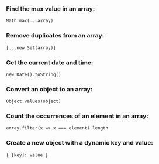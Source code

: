 ### Find the max value in an array:
`Math.max(...array)`

### Remove duplicates from an array:
`[...new Set(array)]` 

### Get the current date and time:
`new Date().toString()`

### Convert an object to an array:
`Object.values(object)`

### Count the occurrences of an element in an array:
`array.filter(x => x === element).length`

### Create a new object with a dynamic key and value:
`{ [key]: value }`
